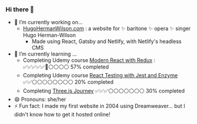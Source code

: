 ### Hi there 👋

- 🔭 I’m currently working on...
    -  [HugoHermanWilson.com](https://www.hugohermanwilson.com/) : a website for ✨ baritone ✨ opera ✨ singer Hugo Herman-Wilson
        - Made using React, Gatsby and Netlify, with Netlify's headless CMS
- 🌱 I’m currently learning ...
    -  Completing Udemy course [Modern React with Redux](https://www.udemy.com/course/react-redux/) : ✅✅✅✅✅🔷⚪⚪⚪⚪ 57% completed
    -  Completing Udemy course [React Testing with Jest and Enzyme](https://www.udemy.com/course/react-testing-with-jest-and-enzyme) ✅✅⚪⚪⚪⚪⚪⚪⚪⚪ 20% completed
    -  Completing [Three.js Journey](https://threejs-journey.xyz/) ✅✅✅⚪⚪⚪⚪⚪⚪⚪ 30% completed
- 😄 Pronouns: she/her
- ⚡ Fun fact: I made my first website in 2004 using Dreamweaver... but I didn't know how to get it hosted online!

